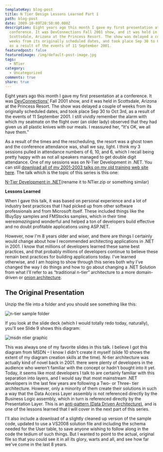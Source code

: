 ```yaml
---
templateKey: blog-post
title: N Tier Design Lessons Learned Part 1
path: blog-post
date: 2009-10-09T20:50:00.000Z
description: Eight years ago this month I gave my first presentation at a
  conference. It was DevConnections Fall 2001 show, and it was held in
  Scottsdale, Arizona at the Princess Resort. The show was delayed a couple of
  weeks from its originally scheduled dates, and took place Sep 30 to Oct 3rd,
  as a result of the events of 11 September 2001.
featuredpost: false
featuredimage: /img/default-post-image.jpg
tags:
  - NTier
category:
  - Uncategorized
comments: true
share: true
---
```

Eight years ago this month I gave my first presentation at a conference. It was [DevConnections'](http://devconnections.com/) Fall 2001 show, and it was held in Scottsdale, Arizona at the Princess Resort. The show was delayed a couple of weeks from its originally scheduled dates, and took place Sep 30 to Oct 3rd, as a result of the events of 11 September 2001. I still vividly remember the alarm with which my seatmate on the flight over (an older lady) observed that they had given us all plastic knives with our meals. I reassured her, “It's OK, we all have them.”

As a result of the times and the rescheduling, the resort was a ghost town and the conference attendance was, shall we say, light. I think my 3 sessions pulled in attendance numbers of 6, 10, and 6, which I recall being pretty happy with as not all speakers managed to get double digit attendance. One of my sessions was on N-Tier Development in .NET. You can still [download all of my 2001-2003 talks on my old training web site here](http://aspsmith.com/DesktopDefault.aspx?tabindex=3&tabid=9). The talk which is the topic of this series is this one:

[N-Tier Development in .NET](http://aspsmith.com/DesktopModules/ViewDocument.aspx?DocumentID=17)(rename it to NTier.zip or something similar)



**Lessons Learned**

When I gave this talk, it was based on personal experience and a lot of industry best practices that I had picked up from other software professionals and from Microsoft itself. These included things like the IBuySpy samples and FMStocks samples, which in their time were*amazing*and wonderful and helped a ton of developers build effective and no doubt profitable applications using ASP.NET.

However, now I'm 8 years older and wiser, and there are things I certainly would change about how I recommended architecting applications in .NET in 2001. I know that millions of developers learned these same best practices, and that probably millions of developers continue to believe these remain best practices for building applications today. I've learned otherwise, and I am hoping to show through this series both why I've changed the way I do things and how to go about changing a .NET Solution from what I'll refer to as “traditional n-tier” architecture to a more domain-driven or [onion architecture](http://jeffreypalermo.com/blog/the-onion-architecture-part-1).

## The Original Presentation

Unzip the file into a folder and you should see something like this:

![n-tier sample folder](/img/ntier-sample-folder.png)

If you look at the slide deck (which I would totally redo today, naturally), you'll see Slide 9 shows this diagram:

![msdn ntier graphic](/img/msdn-ntier-graphic.gif)

This was always one of my favorite slides in this talk. I believe I got this diagram from MSDN – I know I didn't create it myself (slide 10 shows the extent of my diagram creation skills at the time). N-tier architecture was actually kind of novel back in 2001. there were plenty of developers in the audience who weren't familiar with the concept or hadn't bought into it yet. Today, it seems like most developers I talk to are certainly familiar with this separation into layers, and I would say that most mainstream .NET developers in the last few years are following a Two- or Three- tier architecture. However, only a minority of them create their solutions in such a way that the Data Access Layer assembly is not referenced directly by the Business Logic assembly, which in turn is referenced directly by the Presentation Layer. This is an [anti-pattern (Data Driven Architecture)](/principles-patterns-and-practices-of-mediocre-programming), and is one of the lessons learned that I will cover in the next part of this series.

I'll also include a download of a slightly cleaned up version of the sample code, updated to use a VS2008 solution file and including the schema needed for the User table, to save anyone wishing to follow along in the code the tedium of such things. But I wanted to point to the actual, original file so that you could see it in all its glory, warts and all, and see how far we've come in the last 8 years.
